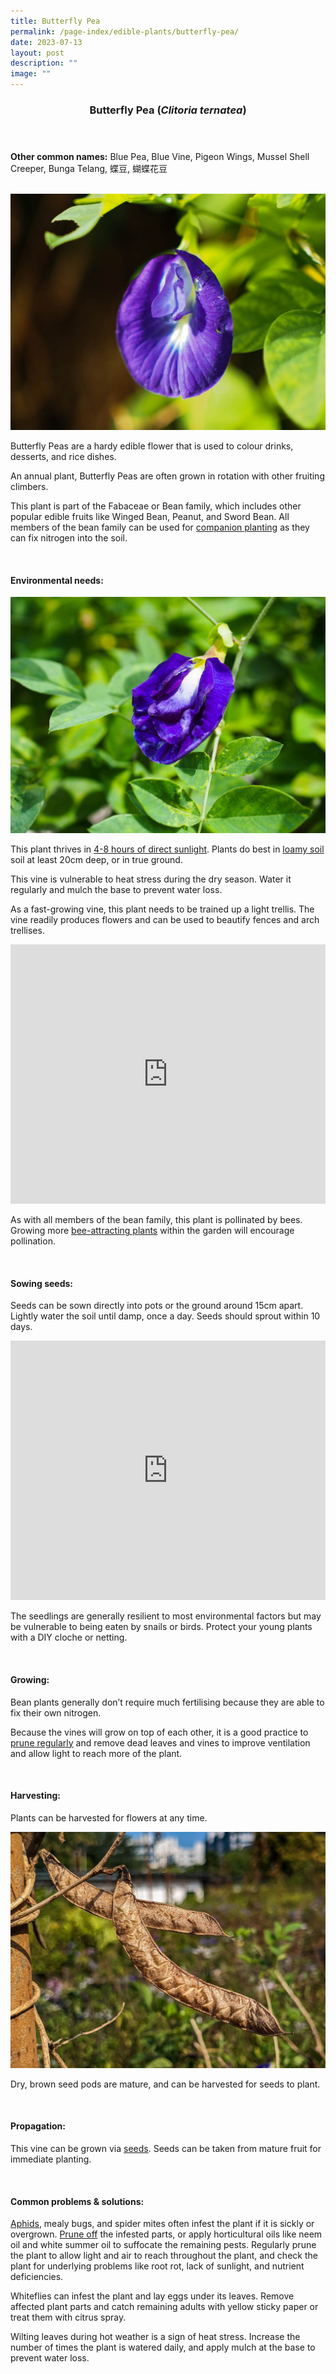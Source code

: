 ```yaml
---
title: Butterfly Pea
permalink: /page-index/edible-plants/butterfly-pea/
date: 2023-07-13
layout: post
description: ""
image: ""
---
```

<header>
	<h3>Butterfly Pea (<em>Clitoria ternatea</em>)</h3>
</header>
	
<section>
	<p><strong>Other common names:</strong> Blue Pea, Blue Vine, Pigeon Wings, Mussel Shell Creeper, Bunga Telang, 蝶豆, 蝴蝶花豆</p>
	<br>
</section>

<section>
	<img src="/images/Plants/BluePeaFlower_JacChua%20(2).jpg">
	<p>Butterfly Peas are a hardy edible flower that is used to colour drinks, desserts, and rice dishes.</p>
	<p>An annual plant, Butterfly Peas are often grown in rotation with other fruiting climbers.</p>
  <p>This plant is part of the 	Fabaceae or Bean family, which includes other popular edible fruits like Winged Bean, Peanut, and Sword Bean.  All members of the bean family can be used for <a href="https://staging.dmhtu0pi4p9u7.amplifyapp.com/page-index/horticulture-techniques/companionplanting/">companion planting</a> as they can fix nitrogen into the soil.</p>
	<br>
</section>

<section>
	<h4>Environmental needs:</h4>
		<img src="/images/Plants/BluePeaFlower_JacChua.jpg">
		<p>This plant thrives in <a href="https://staging.dmhtu0pi4p9u7.amplifyapp.com/page-index/horticulture-techniques/gauging-light/">4-8 hours of direct sunlight</a>. Plants do best in <a href="https://staging.dmhtu0pi4p9u7.amplifyapp.com/page-index/horticulture-techniques/soil/">loamy soil</a> soil at least 20cm deep, or in true ground.</p>
		<p>This vine is vulnerable to heat stress during the dry season. Water it regularly and mulch the base to prevent water loss.</p>
		<p>As a fast-growing vine, this plant needs to be trained up a light trellis. The vine readily produces flowers and can be used to beautify fences and arch trellises.</p>
		<iframe width="100%" height="415" src="https://www.youtube.com/embed/SUQGxxAAcNs" title="YouTube video player" frameborder="0" allow="accelerometer; autoplay; clipboard-write; encrypted-media; gyroscope; picture-in-picture; web-share" allowfullscreen=""></iframe>	<br>
		<p>As with all members of the bean family, this plant is pollinated by bees. Growing more <a href="/https://staging.dmhtu0pi4p9u7.amplifyapp.com/learn-more-about-gardening/plants/biodiversityattractingplants/">bee-attracting plants</a> within the garden will encourage pollination.</p>
	<br>
</section>

<section>
  <h4>Sowing seeds:</h4>
		<p>Seeds can be sown directly into pots or the ground around 15cm apart. Lightly water the soil until damp, once a day. Seeds should sprout within 10 days.</p>
		<iframe width="100%" height="415" src="https://www.youtube.com/embed/x7J87wY7U6s" title="YouTube video player" frameborder="0" allow="accelerometer; autoplay; clipboard-write; encrypted-media; gyroscope; picture-in-picture; web-share" allowfullscreen=""></iframe>	<br>
		<p>The seedlings are generally resilient to most environmental factors but may be vulnerable to being eaten by snails or birds. Protect your young plants with a DIY cloche or netting.</p>
	<br>
</section>

<section>
	<h4>Growing:</h4>
		<p>Bean plants generally don’t require much fertilising because they are able to fix their own nitrogen.</p>
		<p>Because the vines will grow on top of each other, it is a good practice to <a href="https://staging.dmhtu0pi4p9u7.amplifyapp.com/page-index/horticulture-techniques/pruning/">prune regularly</a> and remove dead leaves and vines to improve ventilation and allow light to reach more of the plant.</p>
	<br>
</section>

<section>
	<h4>Harvesting:</h4>
		<p>Plants can be harvested for flowers at any time.</p>
		<img src="/images/Plants/BluePeaFlower_JacChua%20(3).jpg">
		<p>Dry, brown seed pods are mature, and can be harvested for seeds to plant.</p>
	<br>
</section>

<section>
	<h4>Propagation:</h4>
		<p>This vine can be grown via <a href="https://staging.dmhtu0pi4p9u7.amplifyapp.com/page-index/horticulture-techniques/propagatingseed/">seeds</a>. Seeds can be taken from mature fruit for immediate planting.</p>
	<br>
</section>

<section>
	<h4>Common problems &amp; solutions:</h4>
		<p><a href="https://staging.dmhtu0pi4p9u7.amplifyapp.com/page-index/pests/aphids/">Aphids</a>, mealy bugs, and spider mites often infest the plant if it is sickly or overgrown. <a href="https://staging.dmhtu0pi4p9u7.amplifyapp.com/page-index/horticulture-techniques/pruning/">Prune off</a> the infested parts, or apply horticultural oils like neem oil and white summer oil to suffocate the remaining pests. Regularly prune the plant to allow light and air to reach throughout the plant, and check the plant for underlying problems like root rot, lack of sunlight, and nutrient deficiencies.</p>
		<p>Whiteflies can infest the plant and lay eggs under its leaves. Remove affected plant parts and catch remaining adults with yellow sticky paper or treat them with citrus spray.</p>
		<p>Wilting leaves during hot weather is a sign of heat stress. Increase the number of times the plant is watered daily, and apply mulch at the base to prevent water loss.</p>
	<br>
</section>